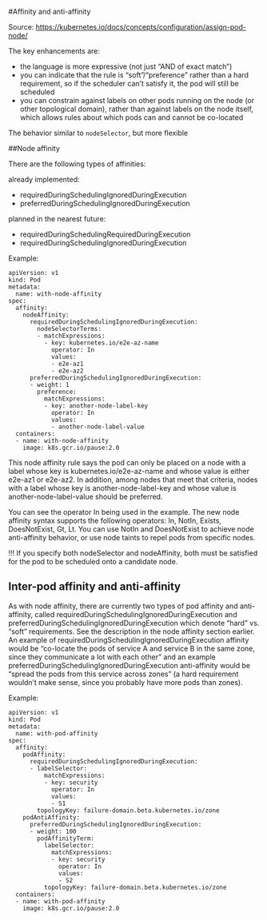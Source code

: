 #Affinity and anti-affinity

Source: https://kubernetes.io/docs/concepts/configuration/assign-pod-node/

The key enhancements are:

- the language is more expressive (not just “AND of exact match”)
- you can indicate that the rule is “soft”/“preference” rather than a hard requirement, so if the scheduler can’t satisfy it, the pod will still be scheduled
- you can constrain against labels on other pods running on the node (or other topological domain), rather than against labels on the node itself, which allows rules about which pods can and cannot be co-located

The behavior similar to `nodeSelector`, but more flexible

##Node affinity

There are the following types of affinities:

already implemented:
- requiredDuringSchedulingIgnoredDuringExecution
- preferredDuringSchedulingIgnoredDuringExecution

planned in the nearest future:

- requiredDuringSchedulingRequiredDuringExecution
- requiredDuringSchedulingIgnoredDuringExecution

Example:

```
apiVersion: v1
kind: Pod
metadata:
  name: with-node-affinity
spec:
  affinity:
    nodeAffinity:
      requiredDuringSchedulingIgnoredDuringExecution:
        nodeSelectorTerms:
        - matchExpressions:
          - key: kubernetes.io/e2e-az-name
            operator: In
            values:
            - e2e-az1
            - e2e-az2
      preferredDuringSchedulingIgnoredDuringExecution:
      - weight: 1
        preference:
          matchExpressions:
          - key: another-node-label-key
            operator: In
            values:
            - another-node-label-value
  containers:
  - name: with-node-affinity
    image: k8s.gcr.io/pause:2.0
```

This node affinity rule says the pod can only be placed on a node with a label whose key is kubernetes.io/e2e-az-name and whose value is either e2e-az1 or e2e-az2. In addition, among nodes that meet that criteria, nodes with a label whose key is another-node-label-key and whose value is another-node-label-value should be preferred.

You can see the operator In being used in the example. The new node affinity syntax supports the following operators: In, NotIn, Exists, DoesNotExist, Gt, Lt. You can use NotIn and DoesNotExist to achieve node anti-affinity behavior, or use node taints to repel pods from specific nodes.

!!! If you specify both nodeSelector and nodeAffinity, both must be satisfied for the pod to be scheduled onto a candidate node.

## Inter-pod affinity and anti-affinity
As with node affinity, there are currently two types of pod affinity and anti-affinity, called requiredDuringSchedulingIgnoredDuringExecution and preferredDuringSchedulingIgnoredDuringExecution which denote “hard” vs. “soft” requirements. See the description in the node affinity section earlier. An example of requiredDuringSchedulingIgnoredDuringExecution affinity would be “co-locate the pods of service A and service B in the same zone, since they communicate a lot with each other” and an example preferredDuringSchedulingIgnoredDuringExecution anti-affinity would be “spread the pods from this service across zones” (a hard requirement wouldn’t make sense, since you probably have more pods than zones).

Example:

```
apiVersion: v1
kind: Pod
metadata:
  name: with-pod-affinity
spec:
  affinity:
    podAffinity:
      requiredDuringSchedulingIgnoredDuringExecution:
      - labelSelector:
          matchExpressions:
          - key: security
            operator: In
            values:
            - S1
        topologyKey: failure-domain.beta.kubernetes.io/zone
    podAntiAffinity:
      preferredDuringSchedulingIgnoredDuringExecution:
      - weight: 100
        podAffinityTerm:
          labelSelector:
            matchExpressions:
            - key: security
              operator: In
              values:
              - S2
          topologyKey: failure-domain.beta.kubernetes.io/zone
  containers:
  - name: with-pod-affinity
    image: k8s.gcr.io/pause:2.0
```
